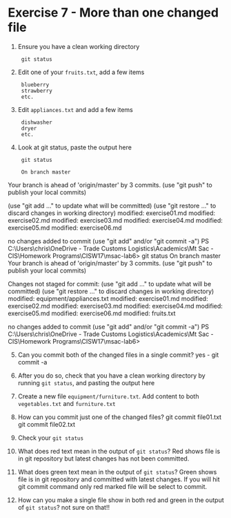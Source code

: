 # Exercise 7 - More than one changed file

1. Ensure you have a clean working directory

        git status

2. Edit one of your `fruits.txt`, add a few items

        blueberry
        strawberry
        etc.

3. Edit `appliances.txt` and add a few items

        dishwasher
        dryer
        etc.

4. Look at git status, paste the output here

        git status

        On branch master
Your branch is ahead of 'origin/master' by 3 commits.
  (use "git push" to publish your local commits)

  (use "git add <file>..." to update what will be committed)
  (use "git restore <file>..." to discard changes in working directory)
        modified:   exercise01.md
        modified:   exercise02.md
        modified:   exercise03.md
        modified:   exercise04.md
        modified:   exercise05.md
        modified:   exercise06.md

no changes added to commit (use "git add" and/or "git commit -a")
PS C:\Users\chris\OneDrive - Trade Customs Logistics\Academics\Mt Sac - CIS\Homework Programs\CISW17\msac-lab6> git status
On branch master
Your branch is ahead of 'origin/master' by 3 commits.
  (use "git push" to publish your local commits)

Changes not staged for commit:
  (use "git add <file>..." to update what will be committed)
  (use "git restore <file>..." to discard changes in working directory)
        modified:   equipment/appliances.txt
        modified:   exercise01.md
        modified:   exercise02.md
        modified:   exercise03.md
        modified:   exercise04.md
        modified:   exercise05.md
        modified:   exercise06.md
        modified:   fruits.txt

no changes added to commit (use "git add" and/or "git commit -a")
PS C:\Users\chris\OneDrive - Trade Customs Logistics\Academics\Mt Sac - CIS\Homework Programs\CISW17\msac-lab6>

5. Can you commit both of the changed files in a single commit?
yes - git commit -a

6. After you do so, check that you have a clean working directory by running `git status`, and pasting the output here

7. Create a new file `equipment/furniture.txt`. Add content to both `vegetables.txt` and `furniture.txt`

8. How can you commit just one of the changed files?
git commit file01.txt
git commit file02.txt

9. Check your `git status`

10. What does red text mean in the output of `git status`?
Red shows file is in git repository but latest changes has not been committed. 

11. What does green text mean in the output of `git status`?
Green shows file is in git repository and committed with latest changes.  If you will hit git commit command only red marked file will be select to commit.

12. How can you make a single file show in both red and green in the output of `git status`?
not sure on that!!  
